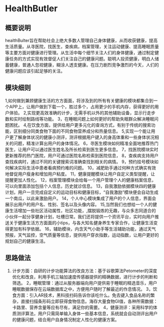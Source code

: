 # HealthButler

## 概要说明
 healthBulter旨在帮助社会上绝大多数人管理自己身体健康，从而收获健康，提高生活质量。从寻医院，找医生，查疾病，档案管理，关注运动健康、提高睡眠质量等主要方面对健康进行管理。从生活中每个细节关注人们的身体健康，通过制定健康任务的方式实现有效督促人们关注自己的健康问题。聪明人投资健康，明白人储蓄健康，普通人忽视健康，糊涂人透支健康。在压力剧烈竞争激烈的今天，人们的健康问题应该引起足够的关注。


## 模块细则
   1,如何做到兼顾健康生活的方方面面，将涉及到的所有有关健康的模块都集合到一个APP上，让用户做到下载一个，胜过多个，占用更少的手机内存，获得更好的用户体验。
      2,实现更高效准确的计步，无需手机以外的其他辅助设备，显示行走步数和实时绘制路线等功能。
      3，在睡眠问题上如何更好的帮助失眠群众解决睡眠问题困扰。
      4,在饮食方面，提供给用户更多元化的查询方式，有别于传统的搜索功能，区别细分同类食物下面的不同食物营养成分和热量信息。
      5,实现一个能让用户更了解身体状况的健康小测评，测评根据用户键入的身高体重和一些身体状况相关的问题，精准计算出用户的身体情况。
6，寻医生模块如何精准全面地推荐热门医生，让用户可以通过医生姓名及所长检索到医生更多信息。
7，找医院模块实时更新推荐的热门医院，用户可通过医院名称检索到医院信息，
8，查疾病支持用户查找疾病时，通过不同的关键搜索词准确查找到相关的病情。
9，预约挂号模块如何解决实际生活中患者看病预约难的问题。
10，减肥助手通过何种方式确实有效地督促用户瘦身和增加用户粘度。
11，健康提醒模块让用户自定义类型提醒，让提醒更加人性化。
12，档案管理模块会给每一个用户管理个人的健康档案信息，可以向里面添加包括个人信息，历史就诊信息。
13，自我激励依据模块四的健康计划，用户一旦完成自定义的运动目标和健康目标，“自我激励”模块便会自动生成一个南瓜，以此来激励用户。
14，个人中心模块集成了用户的个人信息，界面会展示出用户的用户名、性别、签名以及头像内容。
  15,当然我们也想给一个人的健康生活增加一些社区活动属性，社区功能，,摆脱锻炼的无趣，与众多志同道合的小伙伴一起分享健身计划，吐槽日常。我们还将提供一个资讯平台，实时向用户推送关于健康生活方方面面的小tips，与各大知名健身养生专家合作，让健康生活变得更加有科学依据。
  16，辅助模块，内含天气小助手等生活辅助功能，通过天气预报，天气监控，空气质量等信息，提供用户穿衣指数，运动指数，让用户更好的规划自己的健康生活。
  
  ## 思路做法
   1. 计步方面：自研的计步功能算法的改良方法：基于谷歌算法Petometer的深度优化和改良，利用手机三轴加速度传感器提供的精确数据，进行计步的判断和筛选。
   2，睡眠管理：通过从服务器端向用户提供易于睡眠的精选音乐，用户睡眠数据保存在云端数据库之中，方便用户随时了解最近的作息情况。
   3，饮食方面：引入AR技术，黑科技扫码告诉你该吃什么。免去键入食品名称的繁杂，直接扫描条形码立即获得食物信息。海存大量食物GI值，各种所需数据：卡路里、营养含量等应有尽有，满足你的需要。
   4，健康测评：采用科学的体质测评算法，用户只需简单输入身体一些基本信息，系统就会自动测评出用户的健康问题，结合用户自身情况制定人性化的健康方案。
